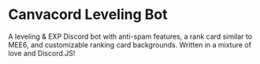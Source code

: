 # Canvacord Leveling Bot
A leveling &amp; EXP Discord bot with anti-spam features, a rank card similar to MEE6, and customizable ranking card backgrounds. Written in a mixture of love and Discord.JS!
